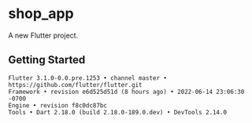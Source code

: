 # shop_app

A new Flutter project.

## Getting Started

    Flutter 3.1.0-0.0.pre.1253 • channel master •
    https://github.com/flutter/flutter.git
    Framework • revision e6d525d51d (8 hours ago) • 2022-06-14 23:06:30 -0700
    Engine • revision f8c0dc87bc
    Tools • Dart 2.18.0 (build 2.18.0-189.0.dev) • DevTools 2.14.0

